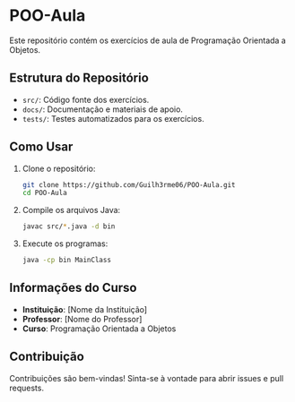 # POO-Aula

Este repositório contém os exercícios de aula de Programação Orientada a Objetos.

## Estrutura do Repositório

- `src/`: Código fonte dos exercícios.
- `docs/`: Documentação e materiais de apoio.
- `tests/`: Testes automatizados para os exercícios.

## Como Usar

1. Clone o repositório:
    ```bash
    git clone https://github.com/Guilh3rme06/POO-Aula.git
    cd POO-Aula
    ```

2. Compile os arquivos Java:
    ```bash
    javac src/*.java -d bin
    ```

3. Execute os programas:
    ```bash
    java -cp bin MainClass
    ```

## Informações do Curso

- **Instituição**: [Nome da Instituição]
- **Professor**: [Nome do Professor]
- **Curso**: Programação Orientada a Objetos

## Contribuição

Contribuições são bem-vindas! Sinta-se à vontade para abrir issues e pull requests.

